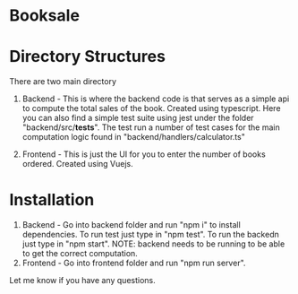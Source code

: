 # Booksale

# Directory Structures

There are two main directory

1. Backend - This is where the backend code is that serves as a simple api to compute the total sales of the book. Created using typescript. Here you can also find a simple test suite using jest under the folder "backend/src/__tests__". The test run a number of test cases for the main computation logic found in "backend/handlers/calculator.ts"


2. Frontend - This is just the UI for you to enter the number of books ordered. Created using Vuejs.

# Installation

1. Backend - Go into backend folder and run "npm i" to install dependencies. To run test just type in "npm test". To run the backedn just type in "npm start". NOTE: backend needs to be running to be able to get the correct computation.
2. Frontend - Go into frontend folder and run "npm run server".

Let me know if you have any questions.
